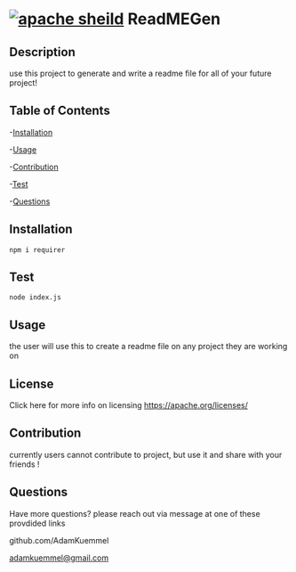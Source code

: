 
  # [![apache sheild](https://img.shields.io/badge/license-Apache-green)](https://apache.org/licenses/) ReadMEGen 
  ## Description
  use this project to generate and write a readme file for all of your future project!

  ## Table of Contents
  -[Installation](#installation)
  
  -[Usage](#usage)
  
  -[Contribution](#contribution)
  
  -[Test](#test)
  
  -[Questions](#Questions)
  
  ## Installation
  
  ~~~
  npm i requirer
  ~~~
   
  ## Test
  
  ~~~
  node index.js
  ~~~

  ## Usage 
  the user will use this to create a readme file on any project they are working on

  ## License
  Click here for more info on licensing https://apache.org/licenses/
  
  ## Contribution
  currently users cannot contribute to project, but use it and share with your friends !
  

  ## Questions

  Have more questions? please reach out via message at one of these provdided links

  github.com/AdamKuemmel
  
  adamkuemmel@gmail.com



  
